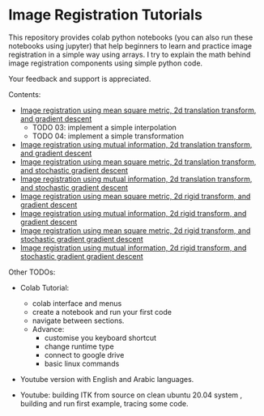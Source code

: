 # Image Registration Tutorials

This repository provides colab python notebooks (you can also run these notebooks using jupyter) that help beginners to learn and practice image registration in a simple way using arrays. I try to explain the math behind image registration components using simple python code.

Your feedback and support is appreciated. 

Contents: 

* [Image registration using mean square metric, 2d translation transform, and gradient descent](https://github.com/MedicalImageAnalysisTutorials/ImageRegistrationTutorial/blob/master/m2p_image_registration_example.ipynb)
  - TODO 03: implement a simple interpolation
  - TODO 04: implement a simple transformation
* [Image registration using mutual information, 2d translation transform, and gradient descent]()
* [Image registration using mean square metric, 2d translation transform, and stochastic gradient descent]()
* [Image registration using mutual information, 2d translation transform, and stochastic gradient descent]()
* [Image registration using mean square metric, 2d rigid transform, and gradient descent]()
* [Image registration using mutual information, 2d rigid transform, and gradient descent]()
* [Image registration using mean square metric, 2d rigid transform, and stochastic gradient gradient descent]()
* [Image registration using mutual information, 2d rigid transform, and stochastic gradient gradient descent]()


Other TODOs:
- Colab Tutorial:
  - colab interface and menus 
  - create a notebook and run your first code
  - navigate between sections.
  - Advance: 
    - customise you keyboard shortcut
    - change runtime type
    - connect to google drive
    - basic linux commands

- Youtube version with English and Arabic languages.
- Youtube: building ITK from source on clean ubuntu 20.04 system , building and run first example, tracing some code.




  

